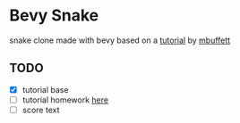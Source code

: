# Bevy Snake

snake clone made with bevy
based on a [tutorial](https://mbuffett.com/posts/bevy-snake-tutorial/) by [mbuffett](https://mbuffett.com)

## TODO

- [x] tutorial base
- [ ] tutorial homework [here](https://mbuffett.com/posts/bevy-snake-tutorial/#homework)
- [ ] score text
